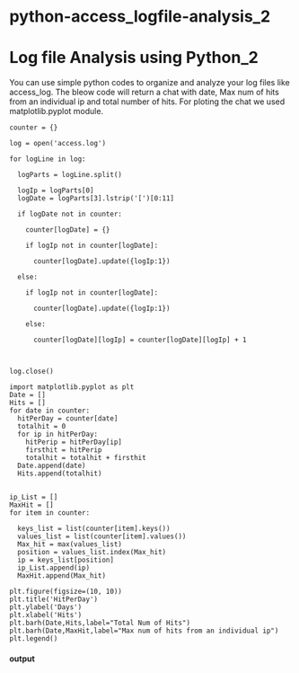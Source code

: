 # python-access_logfile-analysis_2
# Log file Analysis using Python_2
You can use simple python codes to organize and analyze your log files like access_log. The bleow code will return a chat with date, Max num of hits from an individual ip and total number of hits. For ploting the chat we used  matplotlib.pyplot module.
```
counter = {}  

log = open('access.log')

for logLine in log:

  logParts = logLine.split()

  logIp = logParts[0]
  logDate = logParts[3].lstrip('[')[0:11]

  if logDate not in counter:
        
    counter[logDate] = {}
    
    if logIp not in counter[logDate]:
        
      counter[logDate].update({logIp:1})
        
  else:
    
    if logIp not in counter[logDate]:
      
      counter[logDate].update({logIp:1})
        
    else:
        
      counter[logDate][logIp] = counter[logDate][logIp] + 1
    
    

log.close()
```
```
import matplotlib.pyplot as plt
Date = []
Hits = []
for date in counter:
  hitPerDay = counter[date]
  totalhit = 0
  for ip in hitPerDay:
    hitPerip = hitPerDay[ip]
    firsthit = hitPerip
    totalhit = totalhit + firsthit
  Date.append(date)
  Hits.append(totalhit)
    
    
ip_List = []
MaxHit = []
for item in counter:
  
  keys_list = list(counter[item].keys())
  values_list = list(counter[item].values())
  Max_hit = max(values_list)
  position = values_list.index(Max_hit)
  ip = keys_list[position]
  ip_List.append(ip)
  MaxHit.append(Max_hit)
    
plt.figure(figsize=(10, 10))
plt.title('HitPerDay')
plt.ylabel('Days')
plt.xlabel('Hits')
plt.barh(Date,Hits,label="Total Num of Hits")
plt.barh(Date,MaxHit,label="Max num of hits from an individual ip")
plt.legend()
```
#### output
